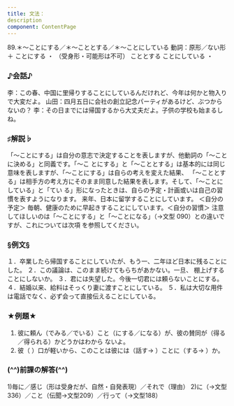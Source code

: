 ```yaml
---
title: 文法：
description
component: ContentPage
---
```



89.＊～ことにする／＊～こととする／＊～ことにしている
動詞：原形／ない形 ＋ ことにする ・
（受身形・可能形は不可） こととする
ことにしている ・
### ♪会話♪
李：この春、中国に里帰りすることにしているんだけれど、今年は何かと物入りで大変だよ。 山田：四月五日に会社の創立記念パーティがあるけど、ぶつからないの？
李：その日までには帰国するから大丈夫だよ。子供の学校も始まるしね。
### ♯解説♭
「～ことにする」は自分の意志で決定することを表しますが、他動詞の「～ことに決める」と同義です。「～こ
とにする」と「～こととする」は基本的には同じ意味を表しますが、「～ことにする」は自らの考えを変えた結果、 「～こととする」は相手方の考え方にそのまま同意した結果を表します。そして、「～ことにしている」と「てい る」形になったときは、自らの予定・計画或いは自己の習慣を表すようになります。
来年、日本に留学することにしています。 ＜自分の予定＞ 毎朝、健康のために早起きすることにしています。＜自分の習慣＞
注意してほしいのは「～ことにする」と「～ことになる」（→文型 090）との違いですが、これについては次項 を参照してください。
### §例文§
１．卒業したら帰国することにしていたが、もう一、二年ほど日本に残ることにした。
２．この議論は、このまま続けてもらちがあかない。一旦、 棚上げすることにしないか。
３．君には失望した。今後一切君には頼らないことにする。
４．結婚以来、給料はそっくり妻に渡すことにしている。
５．私は大切な用件は電話でなく、必ず会って直接伝えることにしている。
### ★例題★
1) 彼に頼ん（でみる／でいる）こと（にする／になる）が、彼の賛同が（得る／得られる）かどうかはわから
ないよ。      
2) 彼（ ）口が軽いから、このことは彼には（話す→ ）ことに（する→ ）か。
### (^^)前課の解答(^^)
1)毎に／感じ（形は受身だが、自然・自発表現）／それで（理由）
2)に（→文型336）／こと（伝聞→文型209）／行って（→文型188）
